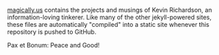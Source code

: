 [magically.us](http://magically.us) contains the projects and musings of Kevin Richardson, an information-loving tinkerer.  Like many of the other jekyll-powered sites, these files are automatically "compiled" into a static site whenever this repository is pushed to GitHub.

Pax et Bonum: Peace and Good!
